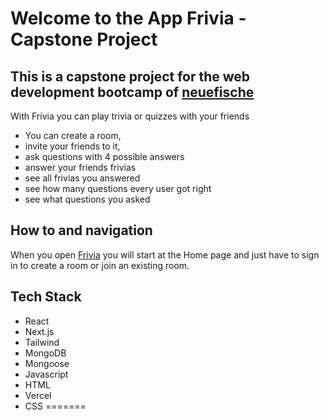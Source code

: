# Welcome to the App Frivia - Capstone Project

## This is a capstone project for the web development bootcamp of [neuefische](https://www.neuefische.de/)

With Frivia you can play trivia or quizzes with your friends

- You can create a room,
- invite your friends to it,
- ask questions with 4 possible answers
- answer your friends frivias
- see all frivias you answered
- see how many questions every user got right
- see what questions you asked 


## How to and navigation

When you open [Frivia](https://capstone-project-woad.vercel.app/) you will start at the Home page and just have to sign in to create a room or join an existing room.

## Tech Stack

- React
- Next.js
- Tailwind
- MongoDB
- Mongoose
- Javascript
- HTML
- Vercel
- CSS
=======


